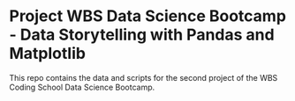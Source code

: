 # Project WBS Data Science Bootcamp  - Data Storytelling with Pandas and Matplotlib

This repo contains the data and scripts for the second project of the WBS Coding School Data Science Bootcamp.